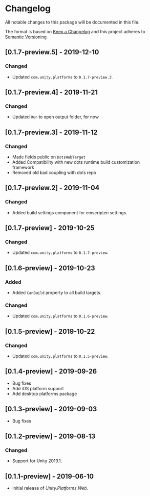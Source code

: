 # Changelog
All notable changes to this package will be documented in this file.

The format is based on [Keep a Changelog](http://keepachangelog.com/en/1.0.0/)
and this project adheres to [Semantic Versioning](http://semver.org/spec/v2.0.0.html).

## [0.1.7-preview.5] - 2019-12-10

### Changed
* Updated `com.unity.platforms` to `0.1.7-preview.3`.

## [0.1.7-preview.4] - 2019-11-21

### Changed
* Updated `Run` to open output folder, for now

## [0.1.7-preview.3] - 2019-11-12

### Changed
* Made fields public on `DotsWebTarget`
* Added Compatibility with new dots runtime build customization framework
* Removed old bad coupling with dots repo

## [0.1.7-preview.2] - 2019-11-04

### Changed
* Added build settings component for emscripten settings. 

## [0.1.7-preview] - 2019-10-25

### Changed
* Updated `com.unity.platforms` to `0.1.7-preview`.

## [0.1.6-preview] - 2019-10-23

### Added
* Added `CanBuild` property to all build targets.

### Changed
* Updated `com.unity.platforms` to `0.1.6-preview`.

## [0.1.5-preview] - 2019-10-22

### Changed
* Updated `com.unity.platforms` to `0.1.5-preview`.

## [0.1.4-preview] - 2019-09-26
* Bug fixes  
* Add iOS platform support
* Add desktop platforms package

## [0.1.3-preview] - 2019-09-03

* Bug fixes  

## [0.1.2-preview] - 2019-08-13

### Changed

* Support for Unity 2019.1.

## [0.1.1-preview] - 2019-06-10

* Initial release of *Unity.Platforms.Web*.
